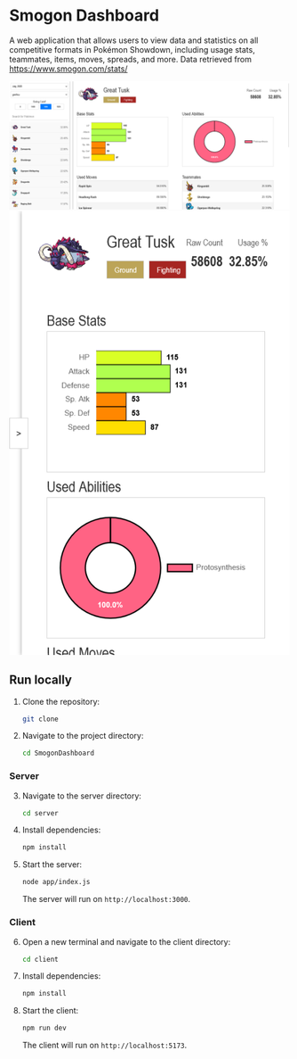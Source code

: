 # Smogon Dashboard

A web application that allows users to view data and statistics on all competitive formats in Pokémon Showdown, including usage stats, teammates, items, moves, spreads, and more. Data retrieved from https://www.smogon.com/stats/

![Desktop](./images/main_screen_desktop.png)
![Mobile](./images/main_screen_phone.png)

## Run locally

1. Clone the repository:

    ```bash
    git clone
    ```

2. Navigate to the project directory:
    ```bash
    cd SmogonDashboard
    ```

### Server

3. Navigate to the server directory:
    ```bash
    cd server
    ```
4. Install dependencies:
    ```bash
    npm install
    ```
5. Start the server:
    ```bash
    node app/index.js
    ```
    The server will run on `http://localhost:3000`.

### Client

6. Open a new terminal and navigate to the client directory:
    ```bash
    cd client
    ```
7. Install dependencies:
    ```bash
    npm install
    ```
8. Start the client:
    ```bash
    npm run dev
    ```
    The client will run on `http://localhost:5173`.
